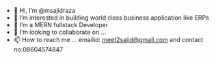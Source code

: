- 👋 Hi, I’m @msajidraza
- 👀 I’m interested in building world class business application like ERPs
- 🌱 I’m a MERN fullstack Developer 
- 💞️ I’m looking to collaborate on ...
- 📫 How to reach me ... emailid: meet2sajid@gmail.com and contact no:08604574847

<!---
msajidraza/msajidraza is a ✨ special ✨ repository because its `README.md` (this file) appears on your GitHub profile.
You can click the Preview link to take a look at your changes.
--->
